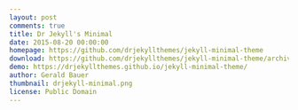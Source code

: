 ```yaml
---
layout: post
comments: true
title: Dr Jekyll's Minimal
date: 2015-08-20 00:00:00
homepage: https://github.com/drjekyllthemes/jekyll-minimal-theme
download: https://github.com/drjekyllthemes/jekyll-minimal-theme/archive/gh-pages.zip
demo: https://drjekyllthemes.github.io/jekyll-minimal-theme/
author: Gerald Bauer
thumbnail: drjekyll-minimal.png
license: Public Domain
---
```


